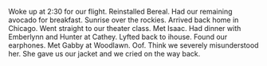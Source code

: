 Woke up at 2:30 for our flight. Reinstalled Bereal. Had our remaining avocado for breakfast. Sunrise over the rockies. Arrived back home in Chicago. Went straight to our theater class. Met Isaac. Had dinner with Emberlynn and Hunter at Cathey. Lyfted back to ihouse. Found our earphones. Met Gabby at Woodlawn. Oof. Think we severely misunderstood her. She gave us our jacket and we cried on the way back.
